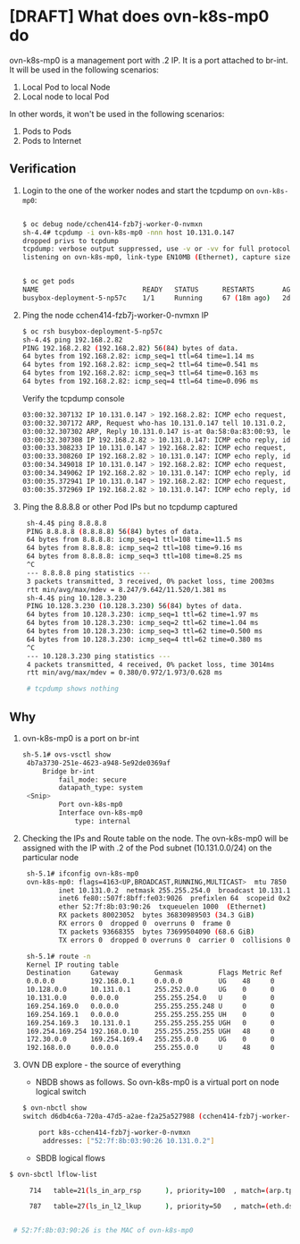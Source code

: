 # [DRAFT] What does ovn-k8s-mp0 do

ovn-k8s-mp0 is a management port with .2 IP. It is a port attached to br-int. It will be used
in the following scenarios:

1. Local Pod to local Node
2. Local node to local Pod

In other words, it won't be used in the following scenarios:

1. Pods to Pods
2. Pods to Internet

## Verification

1. Login to the one of the worker nodes and start the tcpdump on `ovn-k8s-mp0`:

    ```bash

    $ oc debug node/cchen414-fzb7j-worker-0-nvmxn
    sh-4.4# tcpdump -i ovn-k8s-mp0 -nnn host 10.131.0.147
    dropped privs to tcpdump
    tcpdump: verbose output suppressed, use -v or -vv for full protocol decode
    listening on ovn-k8s-mp0, link-type EN10MB (Ethernet), capture size 262144 bytes

    ```

    ```bash

    $ oc get pods
    NAME                          READY   STATUS      RESTARTS       AGE     IP             NODE                            NOMINATED NODE   READINESS GATES
    busybox-deployment-5-np57c    1/1     Running     67 (18m ago)   2d19h   10.131.0.147   cchen414-fzb7j-worker-0-nvmxn   <none>           <none>

    ```

2. Ping the node cchen414-fzb7j-worker-0-nvmxn IP

    ```bash
    $ oc rsh busybox-deployment-5-np57c
    sh-4.4$ ping 192.168.2.82
    PING 192.168.2.82 (192.168.2.82) 56(84) bytes of data.
    64 bytes from 192.168.2.82: icmp_seq=1 ttl=64 time=1.14 ms
    64 bytes from 192.168.2.82: icmp_seq=2 ttl=64 time=0.541 ms
    64 bytes from 192.168.2.82: icmp_seq=3 ttl=64 time=0.163 ms
    64 bytes from 192.168.2.82: icmp_seq=4 ttl=64 time=0.096 ms

    ```

    Verify the tcpdump console

    ```bash
    03:00:32.307132 IP 10.131.0.147 > 192.168.2.82: ICMP echo request, id 2, seq 1, length 64
    03:00:32.307172 ARP, Request who-has 10.131.0.147 tell 10.131.0.2, length 28
    03:00:32.307302 ARP, Reply 10.131.0.147 is-at 0a:58:0a:83:00:93, length 28
    03:00:32.307308 IP 192.168.2.82 > 10.131.0.147: ICMP echo reply, id 2, seq 1, length 64
    03:00:33.308233 IP 10.131.0.147 > 192.168.2.82: ICMP echo request, id 2, seq 2, length 64
    03:00:33.308260 IP 192.168.2.82 > 10.131.0.147: ICMP echo reply, id 2, seq 2, length 64
    03:00:34.349018 IP 10.131.0.147 > 192.168.2.82: ICMP echo request, id 2, seq 3, length 64
    03:00:34.349062 IP 192.168.2.82 > 10.131.0.147: ICMP echo reply, id 2, seq 3, length 64
    03:00:35.372941 IP 10.131.0.147 > 192.168.2.82: ICMP echo request, id 2, seq 4, length 64
    03:00:35.372969 IP 192.168.2.82 > 10.131.0.147: ICMP echo reply, id 2, seq 4, length 64
    ```

3. Ping the 8.8.8.8 or other Pod IPs but no tcpdump captured

   ```bash
    sh-4.4$ ping 8.8.8.8
    PING 8.8.8.8 (8.8.8.8) 56(84) bytes of data.
    64 bytes from 8.8.8.8: icmp_seq=1 ttl=108 time=11.5 ms
    64 bytes from 8.8.8.8: icmp_seq=2 ttl=108 time=9.16 ms
    64 bytes from 8.8.8.8: icmp_seq=3 ttl=108 time=8.25 ms
    ^C
    --- 8.8.8.8 ping statistics ---
    3 packets transmitted, 3 received, 0% packet loss, time 2003ms
    rtt min/avg/max/mdev = 8.247/9.642/11.520/1.381 ms
    sh-4.4$ ping 10.128.3.230
    PING 10.128.3.230 (10.128.3.230) 56(84) bytes of data.
    64 bytes from 10.128.3.230: icmp_seq=1 ttl=62 time=1.97 ms
    64 bytes from 10.128.3.230: icmp_seq=2 ttl=62 time=1.04 ms
    64 bytes from 10.128.3.230: icmp_seq=3 ttl=62 time=0.500 ms
    64 bytes from 10.128.3.230: icmp_seq=4 ttl=62 time=0.380 ms
    ^C
    --- 10.128.3.230 ping statistics ---
    4 packets transmitted, 4 received, 0% packet loss, time 3014ms
    rtt min/avg/max/mdev = 0.380/0.972/1.973/0.628 ms

    # tcpdump shows nothing
   ```

## Why

1. ovn-k8s-mp0 is a port on br-int

   ```bash
   sh-5.1# ovs-vsctl show
    4b7a3730-251e-4623-a948-5e92de0369af
        Bridge br-int
            fail_mode: secure
            datapath_type: system
    <Snip>
            Port ovn-k8s-mp0
            Interface ovn-k8s-mp0
                type: internal

   ```

2. Checking the IPs and Route table on the node. The ovn-k8s-mp0 will be assigned with the IP
   with .2 of the Pod subnet (10.131.0.0/24) on the particular node

   ```bash
    sh-5.1# ifconfig ovn-k8s-mp0
    ovn-k8s-mp0: flags=4163<UP,BROADCAST,RUNNING,MULTICAST>  mtu 7850
            inet 10.131.0.2  netmask 255.255.254.0  broadcast 10.131.1.255
            inet6 fe80::507f:8bff:fe03:9026  prefixlen 64  scopeid 0x20<link>
            ether 52:7f:8b:03:90:26  txqueuelen 1000  (Ethernet)
            RX packets 80023052  bytes 36830989503 (34.3 GiB)
            RX errors 0  dropped 0  overruns 0  frame 0
            TX packets 93668355  bytes 73699504090 (68.6 GiB)
            TX errors 0  dropped 0 overruns 0  carrier 0  collisions 0

    sh-5.1# route -n
    Kernel IP routing table
    Destination     Gateway         Genmask         Flags Metric Ref    Use Iface
    0.0.0.0         192.168.0.1     0.0.0.0         UG    48     0        0 br-ex
    10.128.0.0      10.131.0.1      255.252.0.0     UG    0      0        0 ovn-k8s-mp0
    10.131.0.0      0.0.0.0         255.255.254.0   U     0      0        0 ovn-k8s-mp0
    169.254.169.0   0.0.0.0         255.255.255.248 U     0      0        0 br-ex
    169.254.169.1   0.0.0.0         255.255.255.255 UH    0      0        0 br-ex
    169.254.169.3   10.131.0.1      255.255.255.255 UGH   0      0        0 ovn-k8s-mp0
    169.254.169.254 192.168.0.10    255.255.255.255 UGH   48     0        0 br-ex
    172.30.0.0      169.254.169.4   255.255.0.0     UG    0      0        0 br-ex
    192.168.0.0     0.0.0.0         255.255.0.0     U     48     0        0 br-ex
   ```

3. OVN DB explore - the source of everything
   * NBDB shows as follows. So ovn-k8s-mp0 is a virtual port on node logical switch

   ```bash
   $ ovn-nbctl show
   switch d6db4c6a-720a-47d5-a2ae-f2a25a527988 (cchen414-fzb7j-worker-0-nvmxn)

       port k8s-cchen414-fzb7j-worker-0-nvmxn
        addresses: ["52:7f:8b:03:90:26 10.131.0.2"]
   ```

   * SBDB logical flows

  ```bash
  $ ovn-sbctl lflow-list

       714   table=21(ls_in_arp_rsp      ), priority=100  , match=(arp.tpa == 10.131.0.2 && arp.op == 1 && inport == "k8s-cchen414-fzb7j-worker-0-nvmxn"),         action=(next;)

       787   table=27(ls_in_l2_lkup      ), priority=50   , match=(eth.dst == 52:7f:8b:03:90:26), action=(outport = "k8s-cchen414-fzb7j-worker-0-nvmxn"; ou        tput;)


   # 52:7f:8b:03:90:26 is the MAC of ovn-k8s-mp0
  ```
